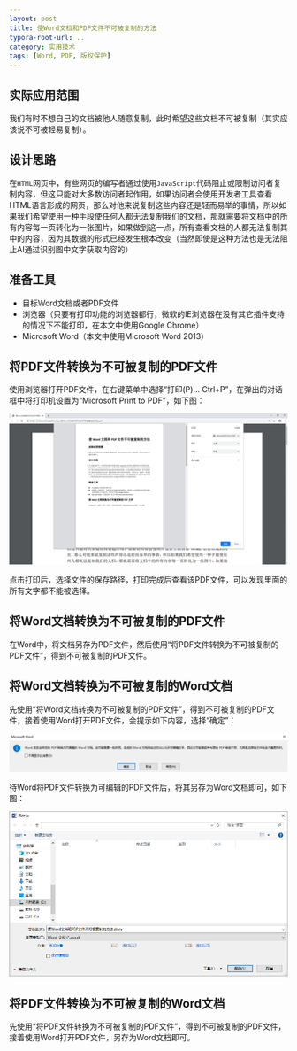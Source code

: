 ```yaml
---
layout: post
title: 使Word文档和PDF文件不可被复制的方法
typora-root-url: ..
category: 实用技术
tags: [Word, PDF, 版权保护]
---
```


## 实际应用范围

我们有时不想自己的文档被他人随意复制，此时希望这些文档不可被复制（其实应该说不可被轻易复制）。

## 设计思路

在`HTML`网页中，有些网页的编写者通过使用`JavaScript`代码阻止或限制访问者复制内容，但这只能对大多数访问者起作用，如果访问者会使用开发者工具查看HTML语言形成的网页，那么对他来说复制这些内容还是轻而易举的事情，所以如果我们希望使用一种手段使任何人都无法复制我们的文档，那就需要将文档中的所有内容每一页转化为一张图片，如果做到这一点，所有查看文档的人都无法复制其中的内容，因为其数据的形式已经发生根本改变（当然即使是这种方法也是无法阻止AI通过识别图中文字获取内容的）

## 准备工具

- 目标Word文档或者PDF文件
- 浏览器（只要有打印功能的浏览器都行，微软的IE浏览器在没有其它插件支持的情况下不能打印，在本文中使用Google Chrome）
- Microsoft Word（本文中使用Microsoft Word 2013）

## 将PDF文件转换为不可被复制的PDF文件

使用浏览器打开PDF文件，在右键菜单中选择“打印(P)…	Ctrl+P”，在弹出的对话框中将打印机设置为“Microsoft Print to PDF”，如下图：

![](/assets/img/posts/50ef8520cb61daa5d88be71e0c2b9bea.png)

点击打印后，选择文件的保存路径，打印完成后查看该PDF文件，可以发现里面的所有文字都不能被选择。

## 将Word文档转换为不可被复制的PDF文件

在Word中，将文档另存为PDF文件，然后使用“将PDF文件转换为不可被复制的PDF文件”，得到不可被复制的PDF文件。

## 将Word文档转换为不可被复制的Word文档

先使用“将Word文档转换为不可被复制的PDF文件”，得到不可被复制的PDF文件，接着使用Word打开PDF文件，会提示如下内容，选择“确定”：

![](/assets/img/posts/1bb7f78c3c1200fca932a3125ecf58f8.png)

待Word将PDF文件转换为可编辑的PDF文件后，将其另存为Word文档即可，如下图：

![](/assets/img/posts/12bf1bb6db3279c947d63f79a302443a.png)

## 将PDF文件转换为不可被复制的Word文档

先使用“将PDF文件转换为不可被复制的PDF文件”，得到不可被复制的PDF文件，接着使用Word打开PDF文件，另存为Word文档即可。